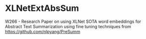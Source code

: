 # XLNetExtAbsSum
W266 - Research Paper on using XLNet SOTA word embeddings for Abstract Text Summarization using fine tuning techniques from https://github.com/nlpyang/PreSumm
